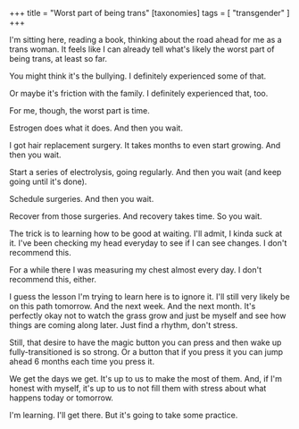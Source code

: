+++
title = "Worst part of being trans"
[taxonomies]
tags = [ "transgender" ]
+++

I'm sitting here, reading a book, thinking about the road ahead for me as a trans woman. It feels like I can already tell what's likely the worst part of being trans, at least so far.

You might think it's the bullying. I definitely experienced some of that.

Or maybe it's friction with the family. I definitely experienced that, too.

For me, though, the worst part is time.

Estrogen does what it does. And then you wait.

I got hair replacement surgery. It takes months to even start growing. And then you wait.

Start a series of electrolysis, going regularly. And then you wait (and keep going until it's done).

Schedule surgeries. And then you wait.

Recover from those surgeries. And recovery takes time. So you wait.

The trick is to learning how to be good at waiting. I'll admit, I kinda suck at it. I've been checking my head everyday to see if I can see changes. I don't recommend this.

For a while there I was measuring my chest almost every day. I don't recommend this, either.

I guess the lesson I'm trying to learn here is to ignore it. I'll still very likely be on this path tomorrow. And the next week. And the next month. It's perfectly okay not to watch the grass grow and just be myself and see how things are coming along later. Just find a rhythm, don't stress.

Still, that desire to have the magic button you can press and then wake up fully-transitioned is so strong. Or a button that if you press it you can jump ahead 6 months each time you press it.

We get the days we get. It's up to us to make the most of them. And, if I'm honest with myself, it's up to us to not fill them with stress about what happens today or tomorrow.

I'm learning. I'll get there. But it's going to take some practice.
